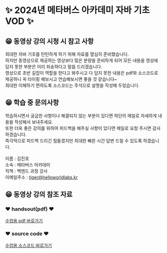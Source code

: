 # ✨ 2024년 메타버스 아카데미 자바 기초 VOD ✨

## 😁 동영상 강의 시청 시 참고 사항
최대한 자바 기초를 탄탄하게 하기 위해 자료를 열심히 준비했습니다. <br>
하지만 동영상으로 제공하는 영상보다 많은 분량을 준비하게 되어 모든 내용을 영상에 담지 못한 부분은 미리 죄송하다고 말씀 드리겠습니다.<br>
영상으로 초반 길잡이 역할을 한다고 봐주시고 다 담지 못한 내용은 pdf와 소스코드로 제공하니 꼭 타이핑 해보시고 연습해보시면 좋을 것 같습니다~<br>
최대한 이해하기 편하도록 소스코드는 주석으로 설명을 작성해 두었습니다.<br>

## 😁 학습 중 문의사항
학습하시면서 궁금한 사항이나 해결되지 않는 부분이 있다면 하단의 메일로 자세하게 내용을 작성해서 보내주세요.<br>
또한 더욱 좋은 강의를 위하여 피드백을 해주실 사항이 있다면 메일로 요청 주시면 감사하겠습니다.<br>
즉각적으로 피드백 드리긴 힘들겠지만 최대한 빠른 시간 답변 드릴 수 있도록 하겠습니다. <br>
<br>
이름 : 김진호 <br>
소속 : 메타버스 아카데미 <br>
직책 : 백엔드 과정 강사 <br>
이메일주소 : [tiger@helloworldlabs.kr](tiger@helloworldlabs.kr)

## 😁 동영상 강의 참조 자료

### ❤️ handsout(pdf) ❤️
[수업용 pdf 바로가기]()


### ❤️ source code ❤️
[수업용 소스코드 바로가기]()
